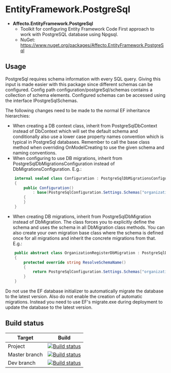 # EntityFramework.PostgreSql
* **Affecto.EntityFramework.PostgreSql**
  * Toolkit for configuring Entity Framework Code First approach to work with PostgreSQL database using Npgsql.
  * NuGet: https://www.nuget.org/packages/Affecto.EntityFramework.PostgreSql

## Usage
PostgreSql requires schema information with every SQL query. 
Giving this input is made easier with this package since different schemas can be configured.
Config path configuration/postgreSql/schemas contains a collection of schema elements.
Configured schemas can be accessed using the interface IPostgreSqlSchemas.

The following changes need to be made to the normal EF inheritance hierarchies:
* When creating a DB context class, inherit from PostgreSqlDbContext instead of DbContext which will set the default schema and conditionally also use a lower case property names convention which is typical in PostgreSql databases. Remember to call the base class method when overriding OnModelCreating to use the given schema and naming conventions.
* When configuring to use DB migrations, inherit from PostgreSqlDbMigrationsConfiguration instead of DbMigrationsConfiguration. E.g.:
```c#
    internal sealed class Configuration : PostgreSqlDbMigrationsConfiguration<StoreContext>
    {
        public Configuration()
            : base(PostgreSqlConfiguration.Settings.Schemas["organizationregister"])
        {
        }
    }
```
* When creating DB migrations, inherit from PostgreSqlDbMigration instead of DbMigration. The class forces you to explicitly define the schema and uses the schema in all DbMigration class methods. You can also create your own migration base class where the schema is defined once for all migrations and inherit the concrete migrations from that. E.g.:
```c#
    public abstract class OrganizationRegisterDbMigration : PostgreSqlDbMigration
    {
        protected override string ResolveSchemaName()
        {
            return PostgreSqlConfiguration.Settings.Schemas["organizationregister"];
        }
    }
```

Do not use the EF database initializer to automatically migrate the database to the latest version.
Also do not enable the creation of automatic migrations.
Instead you need to use EF's migrate.exe during deployment to update the database to the latest version.

## Build status

| Target | Build |
| -----------------------|------------------|
| Project | [![Build status](https://ci.appveyor.com/api/projects/status/lktjrd2gg6jxka31?svg=true)](https://ci.appveyor.com/project/affecto/dotnet-entityframework-postgresql) |
| Master branch | [![Build status](https://ci.appveyor.com/api/projects/status/lktjrd2gg6jxka31/branch/master?svg=true)](https://ci.appveyor.com/project/affecto/dotnet-entityframework-postgresql/branch/master) |
| Dev branch | [![Build status](https://ci.appveyor.com/api/projects/status/lktjrd2gg6jxka31/branch/dev?svg=true)](https://ci.appveyor.com/project/affecto/dotnet-entityframework-postgresql/branch/dev) |
